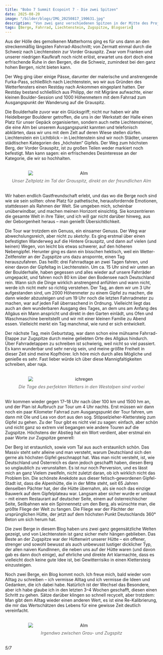 ```yaml
---
title: "Bobo 7 Summit Ecopoint 7 - Die zwei Spitzen"
date: 2025-08-20
image: "/bilder/blogs/IMG_20250817_190631.jpg"
description: "Von zwei ganz verschiedenen Spitzen in der Mitte des Projektes."
tags: [Berge, Fahrrad, Liechtenstein, Zugspitze, Blogserie]
---
```



Aus der Hölle des gemolkenen Matterhorns ging es für uns dann an den streckenmäßig längsten Fahrrad-Abschnitt; von Zermatt einmal durch die Schweiz nach Liechtenstein zur Vorder Grauspitz. Zwar vom Franken und unserer niedrigen Kaufkraft noch nicht erlöst, erwartet uns dort doch eine erfrischende Ruhe in den Bergen, die die Schweiz, zumindest bei den ganz hohen Bergen, nicht bieten kann.  

Der Weg ging über einige Pässe, darunter der malerische und anstrengende Furka-Pass, schließlich nach Liechtenstein, wo wir aus Gründen des Wetterfensters einen Restday nach Ankommen eingeplant hatten. Der Restday bestand schließlich aus Philipp, der mit Migräne aufwachte, einer kleinen Boulder-Session und 1000 Höhenmetern mit dem Fahrrad zum Ausgangspunkt der Wanderung auf die Grauspitz.  

Die Boulderhalle zuvor war ein Glücksgriff; nicht nur haben wir alte Heidelberger Boulderer getroffen, die uns in der Werkstatt der Halle einen Platz für unser Gepäck organisierten, sondern auch nette Liechtensteiner, die eine Alm bei unserem Ausgangspunkt kannten und telefonisch abklärten, dass wir uns mit dem Zelt auf deren Wiese stellen dürfen. Liechtenstein ein Lichtblick – in Liechtenstein sind wir noch Städter, unseren städtischen Kategorien des „höchsten“ Gipfels. Der Weg zum höchsten Berg, der Vorder Grauspitz, ist zu großen Teilen weder markiert noch befestigt. Man kann sagen: ein erfrischendes Desinteresse an der Kategorie, die wir so hochhalten.  


<figure style="margin: 2rem 0; text-align: center;">
  <img src="/bilder/blogs/IMG_20250817_190631.jpg" alt="Alm" style="display: block; margin: 0 auto; max-width: 70%; height: auto;" />
  <figcaption style="font-size: 0.9rem; color: #666; font-style: italic; margin-top: 0.5rem;">Unser Zeltplatz im Tal der Grauspitz, direkt an der freundlichen Alm 
  </figcaption>
</figure>

Wir haben endlich Gastfreundschaft erlebt, und das wo die Berge noch sind wie sie sein sollten: ohne Platz für pathetische, herausfordernde Emotionen, stattdessen als Rahmen der Welt. Sie umgeben mich, scheinbar unüberwindbar, und machen meinen Horizont einsichtig. Sie konzentrieren die gesamte Welt in ihre Täler, und ich will gar nicht darüber hinweg, aus der Geborgenheit heraus – man genießt Übersichtlichkeit.  

Die Tour war trotzdem ein Genuss, ein einsamer Genuss. Der Weg war abwechslungsreich, aber nicht zu *sketchy*. Es ging erstmal über einen befestigten Wanderweg auf die Hintere Grauspitz, und dann auf vielen (und keinen) Wegen, von leicht bis etwas schwerer, auf den höheren Nebengipfel. Herunter ging es dann ein bisschen hektisch, weil ein Wetter-Zeitfenster an der Zugspitze uns dazu anspornte, einen Tag herauszufahren. Das heißt: drei Fahrradtage an zwei Tagen fahren, und einer davon der Gipfeltag in Liechtenstein. Um ca. 15 Uhr sind wir unten an der Boulderhalle, haben gegessen und alles wieder auf unsere Fahrräder umgepackt, und fahren noch 80 km über den Bodensee nach Deutschland rein. Wann sich die Dinge wirklich anstrengend anfühlen und wann nicht, werde ich nicht mehr so richtig verstehen. Der Tag, an dem wir um 3 Uhr aufgestanden sind, um 2000 Höhenmeter zu einem Gipfel zu machen, die dann wieder abzusteigen und um 19 Uhr noch die letzten Fahrradmeter zu machen, war auf jeden Fall überraschend in Ordnung. Vielleicht liegt das auch an dem wunderbaren Ausgang des Tages, an dem uns am Anfang des Allgäus ein Mann anspricht und direkt in den Garten einlädt, uns Ofen und Waschmaschine bereitstellt und wir mit einer kleinen Familie zu Abend essen. Vielleicht merkt ein Tag manchmal, wie rund er sich entwickelt.  

Der nächste Tag, mein Geburtstag, war dann schon eine mühsame Fahrrad-Etappe zur Zugspitze durch meine geliebten Orte des Allgäus hindurch. Über Fahrradetappen zu schreiben ist schwierig, weil nicht so viel passiert. Es kann wunderbar und sehr nervig sein, und meine größte Freiheit in dieser Zeit sind meine Kopfhörer. Ich höre mich durch alles Mögliche und genieße es sehr. Fast lieber würde ich über diese Mannigfaltigkeiten schreiben, aber naja.

  
<figure style="margin: 2rem 0; text-align: center;">
  <img src="/bilder/blogs/IMG_20250816_120135.jpg" alt="ichregen" style="display: block; margin: 0 auto; max-width: 70%; height: auto;" />
  <figcaption style="font-size: 0.9rem; color: #666; font-style: italic; margin-top: 0.5rem;">Die Tage des perfekten Wetters in den Westalpen sind vorbei
  </figcaption>
</figure>

Wir kommen wieder gegen 17–18 Uhr nach über 100 km und 1500 hm an, und der Plan ist Aufbruch zur Tour um 4 Uhr nachts. Erst müssen wir dann noch ein paar Kilometer Fahrrad zum Ausgangspunkt der Tour fahren, um dann mit Ole und Lea von dort aus den sog. Stöpselzieher-Klettersteig zum Gipfel zu gehen. Zu der Tour gibt es nicht viel zu sagen: einfach, aber schön und nicht ganz so extrem viel begangen wie andere Touren auf die Zugspitze. Höchstens der Abstieg hat ein Wort verdient, aber erstmal ein paar Worte zur Zugspitze generell:  

Der Berg ist erstaunlich, sowie vom Tal aus auch erstaunlich schön. Das Massiv steht sehr alleine und man versteht, warum Deutschland sich den gerne als höchsten Gipfel geschnappt hat. Was man nicht versteht, ist, wie Deutschland und Österreich es dann jedoch geschafft haben, diesen Berg so unglaublich zu verunstalten. Es ist nur noch Perversion, und es lässt mich an ganz Vielem zweifeln, nicht zuletzt daran, ob ich wirklich nicht das Problem bin. Die schönste Anekdote aus dieser fetisch-gewordenen Gipfel-Stadt ist, dass die Alpenhütte, die in der Mitte steht, seit 65 Jahren denselben Pächter hat, der die Hütte übernahm, als sie noch das einzige Bauwerk auf dem Gipfelplateau war. Langsam aber sicher wurde er umbaut – mit einem Restaurant auf deutscher Seite, einem auf österreichischer Seite, Seilbahnen wie ein Spinnennetz um den Berg, als wünschte man, die größte Fliege der Welt zu fangen. Die Fliege war der Pächter der ursprünglichen Hütte, der jetzt auf dem höchsten Punkt Deutschlands 360° Beton um sich herum hat.  

Die zwei Berge in diesem Blog haben uns zwei ganz gegensätzliche Welten gezeigt, und von Liechtenstein ist ganz sicher mehr hängen geblieben. Das Beste an der Zugspitze war der Hüttenwirt unserer Hütte – ein offener, strenger und sowohl bewusst als auch unbewusst lustiger dicklicher Typ, der allen naiven KundInnen, die neben uns auf der Hütte waren (und davon gab es dann doch einige), auf ehrliche und direkte Art klarmachte, dass es vielleicht doch keine gute Idee ist, bei Gewitterrisiko in einen Klettersteig einzusteigen.  

Noch zwei Berge, ein Blog kommt noch. Ich freue mich, bald wieder vom Alltag zu schreiben – ich vermisse Alltag und ich vermisse die Ideen und Gedanken, die ich dabei habe. Natürlich ist der Wechsel das Besondere, aber ich habe glaube ich in den letzten 3–4 Wochen geschafft, diesen einen Schritt zu gehen. Sätze darüber klingen so schnell recycelt, aber trotzdem: Man gibt dem Alltag wieder einen anderen Wert, es ist eine Re-Kalibrierung, die mir das Wertschätzen des Lebens für eine gewisse Zeit deutlich vereinfacht.  


<figure style="margin: 2rem 0; text-align: center;">
  <img src="/bilder/blogs/IMG_20250819_125141.jpg" alt="Alm" style="display: block; margin: 0 auto; max-width: 70%; height: auto;" />
  <figcaption style="font-size: 0.9rem; color: #666; font-style: italic; margin-top: 0.5rem;">Irgendwo zwischen Grau- und Zugspitz
  </figcaption>
</figure>



*5/7*